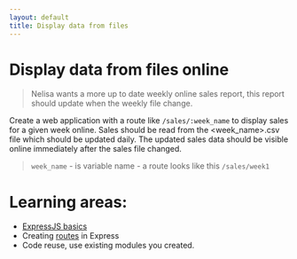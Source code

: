 ```yaml
---
layout: default
title: Display data from files
---
```


# Display data from files online

> Nelisa wants a more up to date weekly online sales report, this report should update when the weekly file change.

Create a web application with a route like `/sales/:week_name` to display sales for a given week online. Sales should be read from the <week_name>.csv file which should be updated daily. The updated sales data should be visible online immediately after the sales file changed.

> `week_name` - is variable name - a route looks like this `/sales/week1`

# Learning areas:

* [ExpressJS basics](http://expressjs.projectcodex.co)
* Creating [routes](http://expressjs.projectcodex.co/steps/routes.html) in Express
* Code reuse, use existing modules you created.
